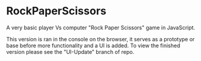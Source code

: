 # RockPaperScissors
A very basic player Vs computer "Rock Paper Scissors" game in JavaScript. 

This version is ran in the console on the browser, it serves as a prototype or base before more functionality and a UI is added.
To view the finished version please see the "UI-Update" branch of repo.
